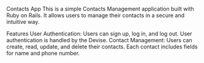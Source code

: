 Contacts App
This is a simple Contacts Management application built with Ruby on Rails. It allows users to manage their contacts in a secure and intuitive way.

Features
User Authentication: Users can sign up, log in, and log out. User authentication is handled by the Devise.
Contact Management: Users can create, read, update, and delete their contacts. Each contact includes fields for name and phone number.
